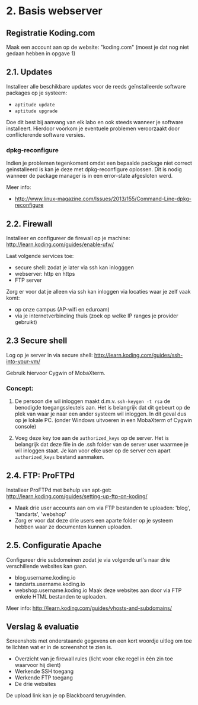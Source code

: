 # 2. Basis webserver

## Registratie Koding.com
Maak een account aan op de website: "koding.com" (moest je dat nog niet gedaan hebben in opgave 1)

## 2.1. Updates
Installeer alle beschikbare updates voor de reeds geïnstalleerde software packages op je systeem:
 * ``aptitude update``
 * ``aptitude upgrade``

Doe dit best bij aanvang van elk labo en ook steeds wanneer je software installeert.
Hierdoor voorkom je eventuele problemen veroorzaakt door conflicterende software versies.

### dpkg-reconfigure
Indien je problemen tegenkoment omdat een bepaalde package niet correct geinstalleerd is kan je deze met dpkg-reconfigure oplossen.
Dit is nodig wanneer de package manager is in een error-state afgesloten werd.

Meer info:
 * http://www.linux-magazine.com/Issues/2013/155/Command-Line-dpkg-reconfigure

## 2.2. Firewall
Installeer en configureer de firewall op je machine: http://learn.koding.com/guides/enable-ufw/

Laat volgende services toe:
 * secure shell: zodat je later via ssh kan inlogggen
 * webserver: http en https
 * FTP server

Zorg er voor dat je alleen via ssh kan inloggen via locaties waar je zelf vaak komt:
 * op onze campus (AP-wifi en eduroam)
 * via je internetverbinding thuis (zoek op welke IP ranges je provider gebruikt)

## 2.3 Secure shell
Log op je server in via secure shell: http://learn.koding.com/guides/ssh-into-your-vm/

Gebruik hiervoor Cygwin of MobaXterm.

### Concept:
1. De persoon die wil inloggen maakt d.m.v. ``ssh-keygen -t rsa`` de benodigde toegangssleutels aan. 
Het is belangrijk dat dit gebeurt op de plek van waar je naar een ander systeem wil inloggen.
In dit geval dus op je lokale PC. (onder Windows uitvoeren in een MobaXterm of Cygwin console)

2. Voeg deze key toe aan de ``authorized_keys`` op de server.
Het is belangrijk dat deze file in de .ssh folder van de server user waarmee je wil inloggen staat.
Je kan voor elke user op de server een apart ``authorized_keys`` bestand aanmaken.


 


## 2.4. FTP: ProFTPd
Installeer ProFTPd met behulp van apt-get: http://learn.koding.com/guides/setting-up-ftp-on-koding/
 * Maak drie user accounts aan om via FTP bestanden te uploaden: 'blog', 'tandarts', 'webshop'
 * Zorg er voor dat deze drie users een aparte folder op je systeem hebben waar ze documenten kunnen uploaden.

## 2.5. Configuratie Apache
Configureer drie subdomeinen zodat je via volgende url's naar drie verschillende websites kan gaan.
 * blog.username.koding.io
 * tandarts.username.koding.io
 * webshop.username.koding.io
Maak deze websites aan door via FTP enkele HTML bestanden te uploaden.

Meer info: http://learn.koding.com/guides/vhosts-and-subdomains/

## Verslag & evaluatie
Screenshots met onderstaande gegevens en een kort woordje uitleg om toe te lichten wat er in de screenshot te zien is.
 * Overzicht van je firewall rules (licht voor elke regel in één zin toe waarvoor hij dient)
 * Werkende SSH toegang
 * Werkende FTP toegang
 * De drie websites

De upload link kan je op Blackboard terugvinden.
